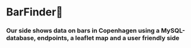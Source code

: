 # **BarFinder**🍻
### Our side shows data on bars in Copenhagen using a MySQL-database, endpoints, a leaflet map and a user friendly side

